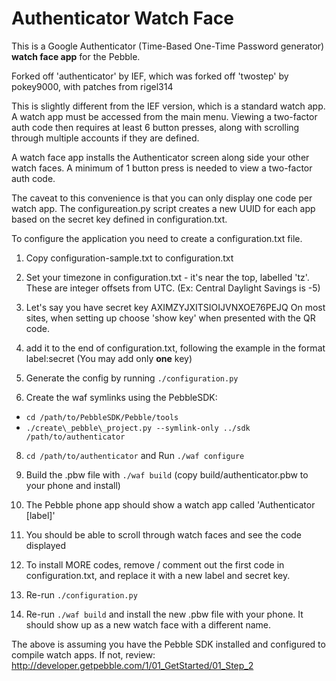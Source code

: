 Authenticator Watch Face
=============

This is a Google Authenticator (Time-Based One-Time Password generator) **watch face app** for the Pebble.

Forked off 'authenticator' by IEF, which was forked off 'twostep' by pokey9000, with patches from rigel314 

This is slightly different from the IEF version, which is a standard watch app.  A watch app 
must be accessed from the main menu.  Viewing a two-factor auth code then requires at least 
6 button presses, along with scrolling through multiple accounts if they are defined.

A watch face app installs the Authenticator screen along side your other watch faces.  A 
minimum of 1 button press is needed to view a two-factor auth code.

The caveat to this convenience is that you can only display one code per watch app.  The
configureation.py script creates a new UUID for each app based on the secret key defined
in configuration.txt.

To configure the application you need to create a configuration.txt file.

1. Copy configuration-sample.txt to configuration.txt

2. Set your timezone in configuration.txt - it's near the top, labelled 'tz'.  These are
integer offsets from UTC.  (Ex:  Central Daylight Savings is -5)

3. Let's say you have secret key AXIMZYJXITSIOIJVNXOE76PEJQ 
On most sites, when setting up choose 'show key' when presented with the QR code.

4. add it to the end of configuration.txt, following the example in the format 
label:secret
(You may add only **one** key)

6. Generate the config by running `./configuration.py`

7. Create the waf symlinks using the PebbleSDK:

* `cd /path/to/PebbleSDK/Pebble/tools`
* `./create\_pebble\_project.py --symlink-only ../sdk /path/to/authenticator`

8. `cd /path/to/authenticator` and Run `./waf configure`

9. Build the .pbw file with `./waf build`  (copy build/authenticator.pbw to your phone and install)

8. The Pebble phone app should show a watch app called 'Authenticator [label]'

10. You should be able to scroll through watch faces and see the code displayed

11.  To install MORE codes, remove / comment out the first code in configuration.txt, 
and replace it with a new label and secret key.

12.  Re-run `./configuration.py`

13.  Re-run `./waf build`  and install the new .pbw file with your phone.  It should show up as
a new watch face with a different name.

The above is assuming you have the Pebble SDK installed and configured to compile watch apps.
If not, review: http://developer.getpebble.com/1/01_GetStarted/01_Step_2
